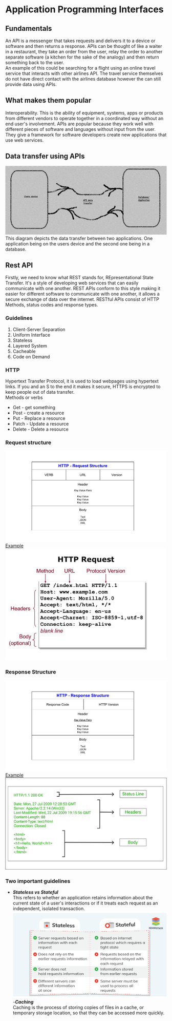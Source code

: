 # Application Programming Interfaces

## Fundamentals
An API is a messenger that takes requests and delivers it to a device or software and then returns a response.
APIs can be thought of like a waiter in a restaurant, they take an order from the user, relay the order to another separate software (a kitchen for the sake of the analogy) and then return something back to the user.<br>
An example of this could be searching for a flight using an online travel service that interacts with other airlines API. The travel service themselves do not have direct contact with the airlines database however the can still provide data using APIs.

## What makes them popular
Interoperability.
This is the ability of equipment, systems, apps or products from different vendors to operate together in a coordinated way without an end user's involvement.
APIs are popular because they work well with different pieces of software and languages without input from the user. They give a framework for software developers create new applications that use web services.

## Data transfer using APIs
![img.png](images%2Fimg.png)
This diagram depicts the data transfer between two applications. One application being on the users device and the second one being in a database.

## Rest API
Firstly, we need to know what REST stands for, REpresentational State Transfer. It's a style of developing web services that can easily communicate with one another. REST APIs conform to this style making it easier for different software to communicate with one another, it allows a secure exchange of data over the internet. RESTful APIs consist of HTTP Methods, status codes and response types.

### Guidelines
1. Client-Server Separation
2. Uniform Interface
3. Stateless
4. Layered System
5. Cacheable
6. Code on Demand


### HTTP
Hypertext Transfer Protocol, it is used to load webpages using hypertext links. If you and an S to the end it makes it secure, HTTPS is encrypted to keep people out of data transfer.<br>
Methods or verbs
  * Get - get something
  * Post - create a resource
  * Put - Replace a resource
  * Patch - Update a resource
  * Delete - Delete a resource

### Request structure
![img_1.png](images%2Fimg_1.png)
<br><ins>Example<ins><br>
![img_4.png](images%2Fimg_4.png)


### Response Structure
![img_2.png](images%2Fimg_2.png)
<br><ins>Example<ins><br>
![img_3.png](images%2Fimg_3.png)

### Two important guidelines

- ***Stateless vs Stateful***<br>
This refers to whether an application retains information about the current state of a user's interactions or if it treats each request as an independent, isolated transaction.<br>
![img_5.png](images%2Fimg_5.png)<br>
-***Caching***<br>
Caching is the process of storing copies of files in a cache, or temporary storage location, so that they can be accessed more quickly.
